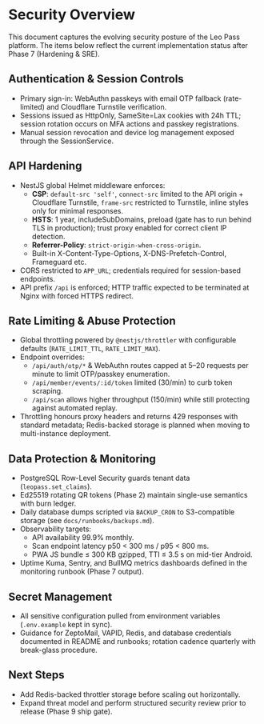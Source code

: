 # Security Overview

This document captures the evolving security posture of the Leo Pass platform. The items below reflect the current implementation status after Phase 7 (Hardening & SRE).

## Authentication & Session Controls

- Primary sign-in: WebAuthn passkeys with email OTP fallback (rate-limited) and Cloudflare Turnstile verification.
- Sessions issued as HttpOnly, SameSite=Lax cookies with 24h TTL; session rotation occurs on MFA actions and passkey registrations.
- Manual session revocation and device log management exposed through the SessionService.

## API Hardening

- NestJS global Helmet middleware enforces:
  - **CSP**: `default-src 'self'`, `connect-src` limited to the API origin + Cloudflare Turnstile, `frame-src` restricted to Turnstile, inline styles only for minimal responses.
  - **HSTS**: 1 year, includeSubDomains, preload (gate has to run behind TLS in production); trust proxy enabled for correct client IP detection.
  - **Referrer-Policy**: `strict-origin-when-cross-origin`.
  - Built-in X-Content-Type-Options, X-DNS-Prefetch-Control, Frameguard etc.
- CORS restricted to `APP_URL`; credentials required for session-based endpoints.
- API prefix `/api` is enforced; HTTP traffic expected to be terminated at Nginx with forced HTTPS redirect.

## Rate Limiting & Abuse Protection

- Global throttling powered by `@nestjs/throttler` with configurable defaults (`RATE_LIMIT_TTL`, `RATE_LIMIT_MAX`).
- Endpoint overrides:
  - `/api/auth/otp/*` & WebAuthn routes capped at 5–20 requests per minute to limit OTP/passkey enumeration.
  - `/api/member/events/:id/token` limited (30/min) to curb token scraping.
  - `/api/scan` allows higher throughput (150/min) while still protecting against automated replay.
- Throttling honours proxy headers and returns 429 responses with standard metadata; Redis-backed storage is planned when moving to multi-instance deployment.

## Data Protection & Monitoring

- PostgreSQL Row-Level Security guards tenant data (`leopass.set_claims`).
- Ed25519 rotating QR tokens (Phase 2) maintain single-use semantics with burn ledger.
- Daily database dumps scripted via `BACKUP_CRON` to S3-compatible storage (see `docs/runbooks/backups.md`).
- Observability targets:
  - API availability 99.9% monthly.
  - Scan endpoint latency p50 < 300 ms / p95 < 800 ms.
  - PWA JS bundle ≤ 300 KB gzipped, TTI ≤ 3.5 s on mid-tier Android.
- Uptime Kuma, Sentry, and BullMQ metrics dashboards defined in the monitoring runbook (Phase 7 output).

## Secret Management

- All sensitive configuration pulled from environment variables (`.env.example` kept in sync).
- Guidance for ZeptoMail, VAPID, Redis, and database credentials documented in README and runbooks; rotation cadence quarterly with break-glass procedure.

## Next Steps

- Add Redis-backed throttler storage before scaling out horizontally.
- Expand threat model and perform structured security review prior to release (Phase 9 ship gate).
